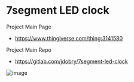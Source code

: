 # 7segment LED clock

Project Main Page
- https://www.thingiverse.com/thing:3141580

Project Main Repo
- https://gitlab.com/jdobry/7segment-led-clock 



![image](https://user-images.githubusercontent.com/31908995/192406644-68d4e6f4-0495-443b-8148-55e453002d1f.png)
